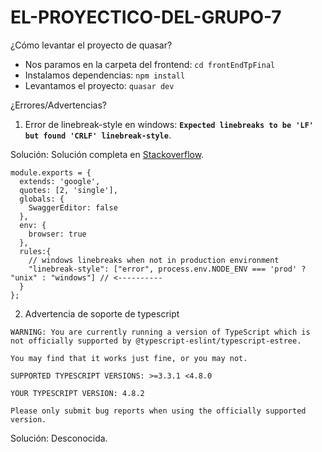 # EL-PROYECTICO-DEL-GRUPO-7

¿Cómo levantar el proyecto de quasar?

- Nos paramos en la carpeta del frontend: `cd frontEndTpFinal`
- Instalamos dependencias: `npm install`
- Levantamos el proyecto: `quasar dev`

¿Errores/Advertencias?

1. Error de linebreak-style en windows: **`Expected linebreaks to be 'LF' but found 'CRLF' linebreak-style`**.

Solución: Solución completa en [Stackoverflow](https://stackoverflow.com/questions/39114446/how-can-i-write-a-eslint-rule-for-linebreak-style-changing-depending-on-windo/43008668#43008668).

```
module.exports = {
  extends: 'google',
  quotes: [2, 'single'],
  globals: {
    SwaggerEditor: false
  },
  env: {
    browser: true
  },
  rules:{
    // windows linebreaks when not in production environment
    "linebreak-style": ["error", process.env.NODE_ENV === 'prod' ? "unix" : "windows"] // <----------
  }
};
```

2. Advertencia de soporte de typescript

```
WARNING: You are currently running a version of TypeScript which is not officially supported by @typescript-eslint/typescript-estree.

You may find that it works just fine, or you may not.

SUPPORTED TYPESCRIPT VERSIONS: >=3.3.1 <4.8.0

YOUR TYPESCRIPT VERSION: 4.8.2

Please only submit bug reports when using the officially supported version.
```

Solución: Desconocida.
